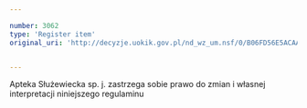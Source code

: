 ```yaml
---

number: 3062
type: 'Register item'
original_uri: 'http://decyzje.uokik.gov.pl/nd_wz_um.nsf/0/B06FD56E5ACAA858C12579E300350466?OpenDocument'


---
```


Apteka Służewiecka sp. j. zastrzega sobie prawo do zmian i własnej interpretacji niniejszego regulaminu
